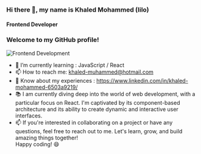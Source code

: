 ### Hi there 👋, my name is Khaled Mohammed (lilo)

#### Frontend Developer

### Welcome to my GitHub profile!

![Frontend Development](https://export-download.canva.com/YyesI/DAFqQ2YyesI/3/0/0001-1191600413875645853.png?X-Amz-Algorithm=AWS4-HMAC-SHA256&X-Amz-Credential=AKIAJHKNGJLC2J7OGJ6Q%2F20230731%2Fus-east-1%2Fs3%2Faws4_request&X-Amz-Date=20230731T123752Z&X-Amz-Expires=61154&X-Amz-Signature=c47a554a7afec5c091a759d4a0f7493c3b2499692798545109b9ad75f7cabb86&X-Amz-SignedHeaders=host&response-content-disposition=attachment%3B%20filename%2A%3DUTF-8%27%27Beige%2520Modern%2520Elegant%2520Personal%2520LinkedIn%2520Banner.png&response-expires=Tue%2C%2001%20Aug%202023%2005%3A37%3A06%20GMT)

- 🌱 I’m currently learning : JavaScript / React
- 📫 How to reach me: khaled-muhammed@hotmail.com
- 📄 Know about my experiences : https://www.linkedin.com/in/khaled-mohammed-6503a9219/
- 📚 I am currently diving deep into the world of web development, with a particular focus on React. I'm captivated by its component-based architecture and its ability to create dynamic and interactive user interfaces.
- 📫 If you're interested in collaborating on a project or have any questions, feel free to reach out to me. Let's learn, grow, and build amazing things together!
  </br>
  Happy coding! 😄
